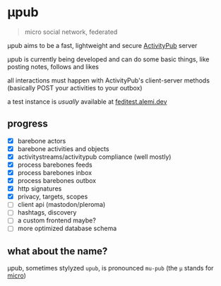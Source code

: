 # μpub
> micro social network, federated

μpub aims to be a fast, lightweight and secure [ActivityPub](https://www.w3.org/TR/activitypub/) server

μpub is currently being developed and can do some basic things, like posting notes, follows and likes

all interactions must happen with ActivityPub's client-server methods (basically POST your activities to your outbox)

a test instance is _usually_ available at [feditest.alemi.dev](https://feditest.alemi.dev)

## progress

 - [x] barebone actors
 - [x] barebone activities and objects
 - [x] activitystreams/activitypub compliance (well mostly)
 - [x] process barebones feeds
 - [x] process barebones inbox
 - [x] process barebones outbox
 - [x] http signatures
 - [x] privacy, targets, scopes
 - [ ] client api (mastodon/pleroma)
 - [ ] hashtags, discovery
 - [ ] a custom frontend maybe?
 - [ ] more optimized database schema

## what about the name?
μpub, sometimes stylyzed `upub`, is pronounced `mu-pub` (the `μ` stands for [micro](https://en.wikipedia.org/wiki/International_System_of_Units#Prefixes))
